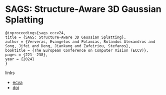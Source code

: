 # SAGS: Structure-Aware 3D Gaussian Splatting

```
@inproceedings{sags_eccv24,
title = {SAGS: Structure-Aware 3D Gaussian Splatting},
author = {Ververas, Evangelos and Potamias, Rolandos Alexandros and Song, Jifei and Deng, Jiankang and Zafeiriou, Stefanos},
booktitle = {The European Conference on Computer Vision (ECCV)},
pages = {221--238},
year = {2024}
}
```

links
- [ecva](https://www.ecva.net/papers/eccv_2024/papers_ECCV/html/2887_ECCV_2024_paper.php)
- [doi](https://link.springer.com/chapter/10.1007/978-3-031-72655-2_13)
